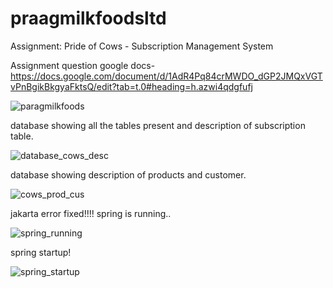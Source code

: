 # praagmilkfoodsltd
 Assignment: Pride of Cows - Subscription Management System
 
 Assignment question google docs-https://docs.google.com/document/d/1AdR4Pq84crMWDO_dGP2JMQxVGTvPnBgikBkgyaFktsQ/edit?tab=t.0#heading=h.azwi4qdgfufj


 ![paragmilkfoods](https://github.com/user-attachments/assets/09972462-f6bb-4352-9885-075394530409)

database showing all the tables present and description of subscription table.

![database_cows_desc](https://github.com/user-attachments/assets/8b5517d7-599f-44e2-a55c-3cc9efb654cc)

database showing description of products and customer.

![cows_prod_cus](https://github.com/user-attachments/assets/38fda3ec-de34-4609-8007-b4e4df4f761b)

jakarta error fixed!!!!
spring is running..

![spring_running](https://github.com/user-attachments/assets/982b0b42-b1b3-4871-991b-d65186310628)


spring startup!

![spring_startup](https://github.com/user-attachments/assets/2e37f0ed-4266-4df1-aca0-a1ad0f3cb294)
